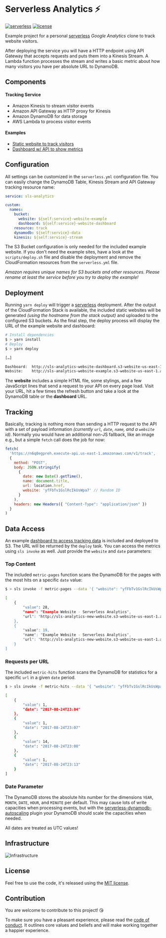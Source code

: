 # Serverless Analytics ⚡️

[![serverless](http://public.serverless.com/badges/v3.svg)](http://www.serverless.com) 
[![license](https://img.shields.io/github/license/sbstjn/serverless-analytics.svg)](LICENSE.md)

Example project for a personal [serverless](https://serverless.com) *Google Analytics* clone to track website visitors.

After deploying the service you will have a HTTP endpoint using API Gateway that accepts requests and puts them into a Kinesis Stream. A Lambda function processes the stream and writes a basic metric about how many visitors you have per absolute URL to DynamoDB.

## Components

#### Tracking Service

- Amazon Kinesis to stream visitor events
- Amazon API Gateway as HTTP proxy for Kinesis
- Amazon DynamoDB for data storage
- AWS Lambda to process visitor events

#### Examples

- [Static website to track visitors](http://sls-analytics-website-example.s3-website-us-east-1.amazonaws.com)
- [Dashboard w/ API to show metrics](http://sls-analytics-website-dashboard.s3-website-us-east-1.amazonaws.com/)

## Configuration

All settings can be customized in the `serverless.yml` configuration file. You can easily change the DynamoDB Table, Kinesis Stream and API Gateway tracking resource name:

```yaml
service: sls-analytics

custom:
  names:
    bucket: 
      website: ${self:service}-website-example
      dashboard: ${self:service}-website-dashboard
    resource: track
    dynamodb: ${self:service}-data
    kinesis: ${self:service}-stream
```

The S3 Bucket configuration is only needed for the included example website. If you don't need the example sites, have a look at the `scripts/deploy.sh` file and disable the deployment and remove the CloudFormation resources from the `serverless.yml` file.

*Amazon requires unique names for S3 buckets and other resources. Please rename at least the service before you try to deploy the example!*

## Deployment

Running `yarn deploy` will trigger a [serverless](https://serverless.com) deployment. After the output of the CloudFormation Stack is available, the included static websites will be generated *(using the hostname from the stack output)* and uploaded to the configured S3 buckets. As the final step, the deploy process will display the URL of the example website and dashboard:

```bash
# Install dependencies
$ > yarn install
# Deploy 
$ > yarn deploy

[…]

Dashboard:  http://sls-analytics-website-dashboard.s3-website-us-east-1.amazonaws.com/
Website:    http://sls-analytics-website-example.s3-website-us-east-1.amazonaws.com/
```

The **website** includes a simple HTML file, some stylings, and a few JavaScript lines that send a request to your API on every page load. Visit your URL, hit a few times the refresh button and take a look at the DynamoDB table or the **dashboard** URL.

## Tracking

Basically, tracking is nothing more than sending a HTTP request to the API with a set of payload information *(currently `url`, `date`, `name`, and a `website` id)*. Normally you would have an additional non-JS fallback, like an image e.g., but a simple `fetch` call does the job for now:

```js
fetch(
  'https://n6q0egpreh.execute-api.us-east-1.amazonaws.com/v1/track',
  {
    method: "POST",
    body: JSON.stringify(
      {
        date: new Date().getTime(),
        name: document.title,
        url: location.href,
        website: 'yfFbTv1GslRcIkUsWpa7' // Random ID
      }
    ),
    headers: new Headers({ "Content-Type": "application/json" })
  }
)
```

## Data Access

An example [dashboard to access tracking data](http://sls-analytics-website-dashboard.s3-website-us-east-1.amazonaws.com/) is included and deployed to S3. The URL will be returned by the `deploy` task. You can access the metrics using `sls invoke` as well. Just provide the `website` and `date` parameters:

### Top Content

The included `metric-pages` function scans the DynamoDB for the pages with the most hits on a specific `date` value:

```bash
$ > sls invoke -f metric-pages --data '{ "website": "yfFbTv1GslRcIkUsWpa7", "date": "MONTH:2017-08" }'

[
    {
        "value": 28,
        "name": "Example Website - Serverless Analytics",
        "url": "http://sls-analytics-new-website.s3-website-us-east-1.amazonaws.com/bar"
    },
    {
        "value": 19,
        "name": "Example Website - Serverless Analytics",
        "url": "http://sls-analytics-new-website.s3-website-us-east-1.amazonaws.com/baz"
    }
]
```

### Requests per URL

The included `metric-hits` function scans the DynamoDB for statistics for a specific `url` in a given `date` period.

```bash
$ > sls invoke -f metric-hits --data '{ "website": "yfFbTv1GslRcIkUsWpa7", "url": "http://sls-analytics-new-website.s3-website-us-east-1.amazonaws.com/baz", "date": "HOUR:2017-08-24T23"}'

[
    {
        "value": 1,
        "date": "2017-08-24T23:04"
    },
    {
        "value": 1,
        "date": "2017-08-24T23:07"
    },
    {
        "value": 14,
        "date": "2017-08-24T23:08"
    },
    {
        "value": 1,
        "date": "2017-08-24T23:13"
    }
]
```

### Date Parameter

The DynamoDB stores the absolute hits number for the dimensions `YEAR`, `MONTH`, `DATE`, `HOUR`, and `MINUTE` per default. This may cause lots of write capacities when processing events, but with the [serverless-dynamodb-autoscaling](https://github.com/sbstjn/serverless-dynamodb-autoscaling) plugin your DynamoDB should scale the capacities when needed.

All dates are treated as UTC values!

## Infrastructure

![Infrastructure](infra.png)

## License

Feel free to use the code, it's released using the [MIT license](LICENSE.md).

## Contribution

You are welcome to contribute to this project! 😘 

To make sure you have a pleasant experience, please read the [code of conduct](CODE_OF_CONDUCT.md). It outlines core values and beliefs and will make working together a happier experience.
